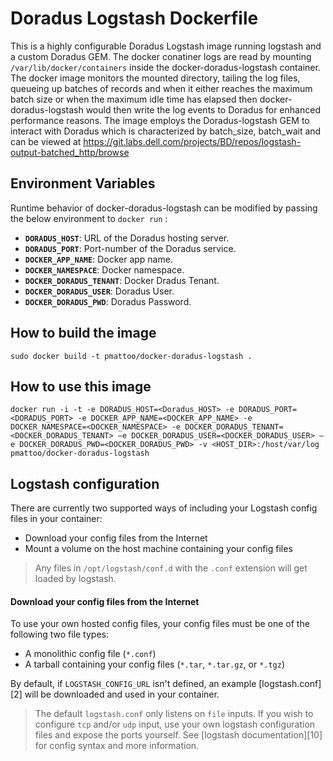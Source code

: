 # Doradus Logstash Dockerfile

This is a highly configurable Doradus Logstash image running logstash and a custom Doradus GEM.  The docker conatiner logs are read by mounting `/var/lib/docker/containers` inside the docker-doradus-logstash container. The docker image monitors the mounted directory, tailing the log files, queueing up batches of records and when it either reaches the maximum batch size or when the maximum idle time has elapsed then docker-doradus-logstash would then write the log events to Doradus for enhanced performance reasons. The image employs the Doradus-logstash GEM to interact with Doradus which is characterized by batch_size, batch_wait and can be viewed at https://git.labs.dell.com/projects/BD/repos/logstash-output-batched_http/browse

## Environment Variables

Runtime behavior of docker-doradus-logstash can be modified by passing the below environment to `docker run` :

 * **`DORADUS_HOST`**: URL of the Doradus hosting server. 
 * **`DORADUS_PORT`**: Port-number of the Doradus service. 
 * **`DOCKER_APP_NAME`**: Docker app name. 
 * **`DOCKER_NAMESPACE`**: Docker namespace. 
 * **`DOCKER_DORADUS_TENANT`**: Docker Dradus Tenant. 
 * **`DOCKER_DORADUS_USER`**: Doradus User.
 * **`DOCKER_DORADUS_PWD`**: Doradus Password.
 
## How to build the image

`sudo docker build -t pmattoo/docker-doradus-logstash .`

## How to use this image

`docker run -i -t -e DORADUS_HOST=<Doradus_HOST> -e DORADUS_PORT=<DORADUS_PORT> -e DOCKER_APP_NAME=<DOCKER_APP_NAME> -e DOCKER_NAMESPACE=<DOCKER_NAMESPACE> -e DOCKER_DORADUS_TENANT=<DOCKER_DORADUS_TENANT> –e DOCKER_DORADUS_USER=<DOCKER_DORADUS_USER> –e DOCKER_DORADUS_PWD=<DOCKER_DORADUS_PWD> -v <HOST_DIR>:/host/var/log pmattoo/docker-doradus-logstash`

## Logstash configuration

There are currently two supported ways of including your Logstash config files in your container:

  * Download your config files from the Internet
  * Mount a volume on the host machine containing your config files

> Any files in `/opt/logstash/conf.d` with the `.conf` extension will get loaded by logstash.

#### Download your config files from the Internet

To use your own hosted config files, your config files must be one of the following two file types:

  * A monolithic config file (`*.conf`)
  * A tarball containing your config files (`*.tar`, `*.tar.gz`, or `*.tgz`)

By default, if `LOGSTASH_CONFIG_URL` isn't defined, an example [logstash.conf][2] will be downloaded and used in your container.

> The default `logstash.conf` only listens on `file` inputs. If you wish to configure `tcp` and/or `udp` input, use your own logstash configuration files and expose the ports yourself. See [logstash documentation][10] for config syntax and more information.
